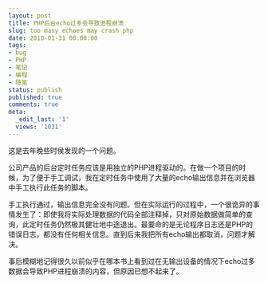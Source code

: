 ```yaml
---
layout: post
title: PHP后台echo过多会导致进程崩溃
slug: too many echoes may crash php
date: 2010-01-31 00:00:00
tags:
- bug
- PHP
- 笔记
- 编程
- 随笔
status: publish
published: true
comments: true
meta:
  _edit_last: '1'
  views: '1031'
---
```

这是去年晚些时侯发现的一个问题。

公司产品的后台定时任务应该是用独立的PHP进程驱动的。在做一个项目的时候，为了便于手工调试，我在定时任务中使用了大量的echo输出信息并在浏览器中手工执行此任务的脚本。

手工执行通过，输出信息完全没有问题。但在实际运行的过程中，一个很诡异的事情发生了：即使我将实际处理数据的代码全部注释掉，只对原始数据做简单的查询，此定时任务仍然极其健壮地中途退出。最要命的是无论程序日志还是PHP的错误日志，都没有任何相关信息。直到后来我把所有echo输出都取消，问题才解决。

事后模糊地记得很久以前似乎在哪本书上看到过在无输出设备的情况下echo过多数据会导致PHP进程崩溃的内容，但原因已想不起来了。
